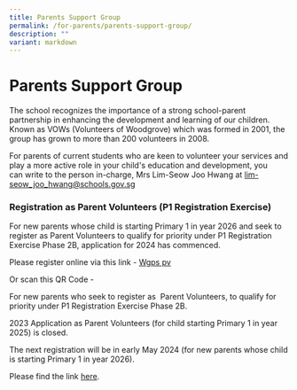 ```yaml
---
title: Parents Support Group
permalink: /for-parents/parents-support-group/
description: ""
variant: markdown
---
```

# **Parents Support Group**

The school recognizes the importance of a strong school-parent partnership in enhancing the development and learning of our children. Known as VOWs (Volunteers of Woodgrove) which was formed in 2001, the group has grown to more than 200 volunteers in 2008.

For parents of current students who are keen to volunteer your services and play a more active role in your child's education and development, you can write to the person in-charge, Mrs Lim-Seow Joo Hwang at [lim-seow\_joo\_hwang@schools.gov.sg](mailto:lim-seow_joo_hwang@schools.gov.sg)

### Registration as Parent Volunteers (P1 Registration Exercise)

For new parents whose child is starting Primary 1 in year 2026 and seek to register as Parent Volunteers to qualify for priority under P1 Registration Exercise Phase 2B, application for 2024 has commenced.

Please register online via this link - [Wgps pv](https://form.gov.sg/5cbd8a02f1a552001745f7a7)

Or scan this QR Code -



For new parents who seek to register as  Parent Volunteers, to qualify for priority under P1 Registration Exercise Phase 2B.  

2023 Application as Parent Volunteers (for child starting Primary 1 in year 2025) is closed.

The next registration will be in early May 2024 (for new parents whose child is starting Primary 1 in year 2026).
 
Please find the link [here](https://go.gov.sg/wgps-pv).